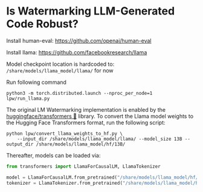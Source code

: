 # Is Watermarking LLM-Generated Code Robust?
Install human-eval: https://github.com/openai/human-eval

Install llama: https://github.com/facebookresearch/llama

Model checkpoint location is hardcoded to: `/share/models/llama_model/llama/` for now 

Run following command 
```
python3 -m torch.distributed.launch --nproc_per_node=1 lpw/run_llama.py
```

The original LM Watermarking implementation is enabled by the [huggingface/transformers 🤗](https://github.com/huggingface/transformers) library. To convert the Llama model weights to the Hugging Face Transformers format, run the following script:

```
python lpw/convert_llama_weights_to_hf.py \
    --input_dir /share/models/llama_model/llama/ --model_size 13B --output_dir /share/models/llama_model/hf/13B/
```

Thereafter, models can be loaded via:

```py
from transformers import LlamaForCausalLM, LlamaTokenizer

model = LlamaForCausalLM.from_pretrained("/share/models/llama_model/hf/13B/")
tokenizer = LlamaTokenizer.from_pretrained("/share/models/llama_model/hf/13B/")
```
